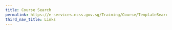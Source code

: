```yaml
---
title: Course Search
permalink: https://e-services.ncss.gov.sg/Training/Course/TemplateSearch
third_nav_title: Links
---
```



